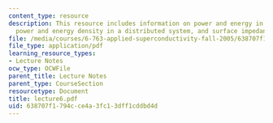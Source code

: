 ```yaml
---
content_type: resource
description: This resource includes information on power and energy in a circuit,
  power and energy density in a distributed system, and surface impedance.
file: /media/courses/6-763-applied-superconductivity-fall-2005/638707f1794cce4a3fc13dff1cddbd4d_lecture6.pdf
file_type: application/pdf
learning_resource_types:
- Lecture Notes
ocw_type: OCWFile
parent_title: Lecture Notes
parent_type: CourseSection
resourcetype: Document
title: lecture6.pdf
uid: 638707f1-794c-ce4a-3fc1-3dff1cddbd4d
---
```

